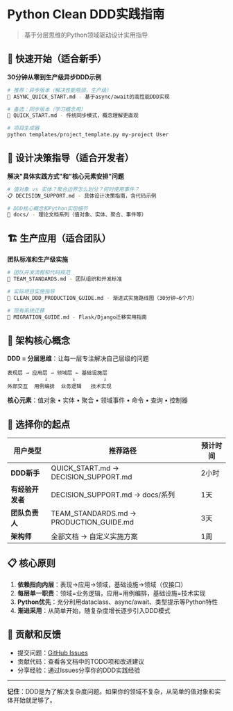 # Python Clean DDD实践指南

> 基于分层思维的Python领域驱动设计实用指导

## 🚀 快速开始（适合新手）

**30分钟从零到生产级异步DDD示例**
```bash
# 推荐：异步版本（解决性能瓶颈，生产级）
📖 ASYNC_QUICK_START.md - 基于async/await的高性能DDD实现

# 备选：同步版本（学习概念用）
📖 QUICK_START.md - 传统同步模式，概念理解更直观

# 项目生成器
python templates/project_template.py my-project User
```

## 🧭 设计决策指导（适合开发者）

**解决"具体实践方式"和"核心元素安排"问题**
```bash
# 值对象 vs 实体？聚合边界怎么划分？何时使用事件？
📋 DECISION_SUPPORT.md - 具体设计决策指南，含代码示例
```

```bash
# DDD核心概念和Python实现细节
📖 docs/ - 理论文档系列（值对象、实体、聚合、事件等）
```

## 🏗️ 生产应用（适合团队）

**团队标准和生产级实施**
```bash
# 团队开发流程和代码规范
📖 TEAM_STANDARDS.md - 团队组织和开发标准

# 实际项目实施指导  
📖 CLEAN_DDD_PRODUCTION_GUIDE.md - 渐进式实施路线图（30分钟→6个月）

# 现有系统迁移
📖 MIGRATION_GUIDE.md - Flask/Django迁移实用指南
```

## 🧩 架构核心概念

**DDD = 分层思维**：让每一层专注解决自己层级的问题

```
表现层 → 应用层 → 领域层 ← 基础设施层
   ↓        ↓        ↓         ↓
外部交互  用例编排  业务逻辑   技术实现
```

**核心元素**：值对象 • 实体 • 聚合 • 领域事件 • 命令 • 查询 • 控制器

## 🎯 选择你的起点

| 用户类型 | 推荐路径 | 预计时间 |
|----------|----------|----------|
| **DDD新手** | QUICK_START.md → DECISION_SUPPORT.md | 2小时 |
| **有经验开发者** | DECISION_SUPPORT.md → docs/系列 | 1天 |
| **团队负责人** | TEAM_STANDARDS.md → PRODUCTION_GUIDE.md | 3天 |
| **架构师** | 全部文档 → 自定义实施方案 | 1周 |

## 📋 核心原则

1. **依赖指向内层**：表现→应用→领域，基础设施→领域（仅接口）
2. **每层单一职责**：领域=业务逻辑，应用=用例编排，基础设施=技术实现
3. **Python优先**：充分利用dataclass、async/await、类型提示等Python特性
4. **渐进采用**：从简单开始，随复杂度增长逐步引入DDD模式

## 🤝 贡献和反馈

- 提交问题：[GitHub Issues](https://github.com/12306hujunjie/clean-ddd-python/issues)
- 贡献代码：查看各文档中的TODO项和改进建议
- 分享经验：通过Issues分享你的DDD实践经验

---

**记住**：DDD是为了解决复杂度问题。如果你的领域不复杂，从简单的值对象和实体开始就足够了。